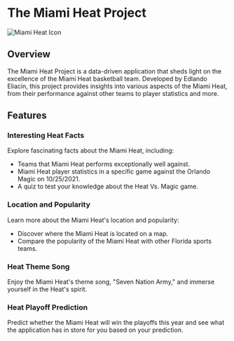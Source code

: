 # The Miami Heat Project

![Miami Heat Icon](https://1000logos.net/wp-content/uploads/2021/04/Miami-Heat-logo-768x363.png)

## Overview

The Miami Heat Project is a data-driven application that sheds light on the excellence of the Miami Heat basketball team. Developed by Edlando Eliacin, this project provides insights into various aspects of the Miami Heat, from their performance against other teams to player statistics and more.

## Features

### Interesting Heat Facts

Explore fascinating facts about the Miami Heat, including:
- Teams that Miami Heat performs exceptionally well against.
- Miami Heat player statistics in a specific game against the Orlando Magic on 10/25/2021.
- A quiz to test your knowledge about the Heat Vs. Magic game.

### Location and Popularity

Learn more about the Miami Heat's location and popularity:
- Discover where the Miami Heat is located on a map.
- Compare the popularity of the Miami Heat with other Florida sports teams.

### Heat Theme Song

Enjoy the Miami Heat's theme song, "Seven Nation Army," and immerse yourself in the Heat's spirit.

### Heat Playoff Prediction

Predict whether the Miami Heat will win the playoffs this year and see what the application has in store for you based on your prediction.

